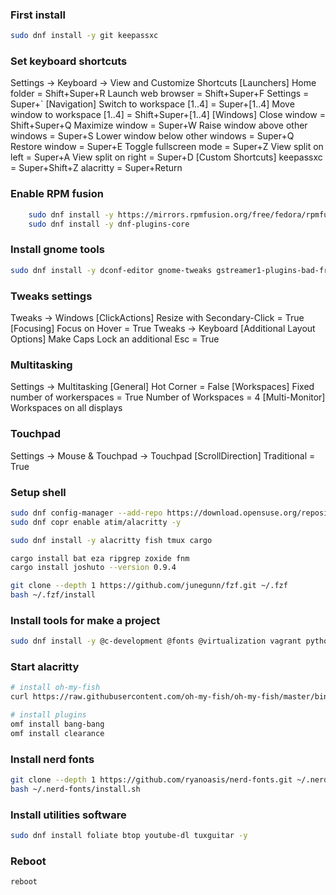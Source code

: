 ### First install
```bash
sudo dnf install -y git keepassxc
```

### Set keyboard shortcuts
Settings -> Keyboard -> View and Customize Shortcuts
[Launchers]
Home folder = Shift+Super+R
Launch web browser = Shift+Super+F
Settings = Super+`
[Navigation]
Switch to workspace [1..4] = Super+[1..4]
Move window to workspace [1..4] = Shift+Super+[1..4]
[Windows]
Close window = Shift+Super+Q
Maximize window = Super+W
Raise window above other windows = Super+S
Lower window below other windows = Super+Q
Restore window = Super+E
Toggle fullscreen mode = Super+Z
View split on left = Super+A
View split on right = Super+D
[Custom Shortcuts]
keepassxc = Super+Shift+Z
alacritty = Super+Return

### Enable RPM fusion
```bash
	sudo dnf install -y https://mirrors.rpmfusion.org/free/fedora/rpmfusion-free-release-$(rpm -E %fedora).noarch.rpm https://mirrors.rpmfusion.org/nonfree/fedora/rpmfusion-nonfree-release-$(rpm -E %fedora).noarch.rpm
    sudo dnf install -y dnf-plugins-core
```

### Install gnome tools
```bash
sudo dnf install -y dconf-editor gnome-tweaks gstreamer1-plugins-bad-free-extras gstreamer1-plugin-openh264
```

### Tweaks settings
Tweaks -> Windows
[ClickActions]
Resize with Secondary-Click = True
[Focusing]
Focus on Hover = True
Tweaks -> Keyboard
[Additional Layout Options]
Make Caps Lock an additional Esc = True

### Multitasking
Settings -> Multitasking
[General]
Hot Corner = False
[Workspaces]
Fixed number of workerspaces = True
Number of Workspaces = 4
[Multi-Monitor]
Workspaces on all displays

### Touchpad
Settings -> Mouse & Touchpad -> Touchpad
[ScrollDirection]
Traditional = True

### Setup shell
```bash
sudo dnf config-manager --add-repo https://download.opensuse.org/repositories/shells:fish/Fedora_39/shells:fish.repo
sudo dnf copr enable atim/alacritty -y

sudo dnf install -y alacritty fish tmux cargo

cargo install bat eza ripgrep zoxide fnm
cargo install joshuto --version 0.9.4

git clone --depth 1 https://github.com/junegunn/fzf.git ~/.fzf
bash ~/.fzf/install
```

### Install tools for make a project
```bash
sudo dnf install -y @c-development @fonts @virtualization vagrant python3-pip python3-devel
```

### Start alacritty
```bash
# install oh-my-fish
curl https://raw.githubusercontent.com/oh-my-fish/oh-my-fish/master/bin/install | fish

# install plugins
omf install bang-bang
omf install clearance
```

### Install nerd fonts
```bash
git clone --depth 1 https://github.com/ryanoasis/nerd-fonts.git ~/.nerd-fonts
bash ~/.nerd-fonts/install.sh
```

### Install utilities software
```bash
sudo dnf install foliate btop youtube-dl tuxguitar -y
```

### Reboot
```bash
reboot
```